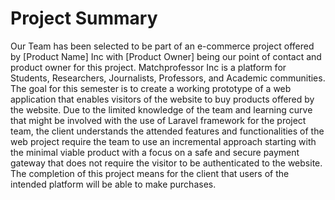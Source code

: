 # Project Summary
Our Team has been selected to be part of an e-commerce project offered by [Product Name] Inc with [Product Owner] being our point of contact and product owner for this project. Matchprofessor Inc is a platform for Students, Researchers, Journalists, Professors, and Academic communities. The goal for this semester is to create a working prototype of a web application that enables visitors of the website to buy products offered by the website. Due to the limited knowledge of the team and learning curve that might be involved with the use of Laravel framework for the project team, the client understands the attended features and functionalities of the web project require the team to use an incremental approach starting with the minimal viable product with a focus on a safe and secure payment gateway that does not require the visitor to be authenticated to the website. The completion of this project means for the client that users of the intended platform will be able to make purchases.


